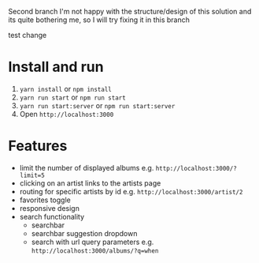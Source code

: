 Second branch
I'm not happy with the structure/design of this solution and its quite bothering me, so I will try fixing it in this branch

test change

# Install and run
1. `yarn install` or `npm install`
2. `yarn run start` or `npm run start`
3. `yarn run start:server` or `npm run start:server`
4. Open `http://localhost:3000`

# Features
* limit the number of displayed albums e.g. `http://localhost:3000/?limit=5`
* clicking on an artist links to the artists page
* routing for specific artists by id e.g. `http://localhost:3000/artist/2`
* favorites toggle
* responsive design
* search functionality
  * searchbar
  * searchbar suggestion dropdown
  * search with url query parameters e.g. `http://localhost:3000/albums/?q=when`
